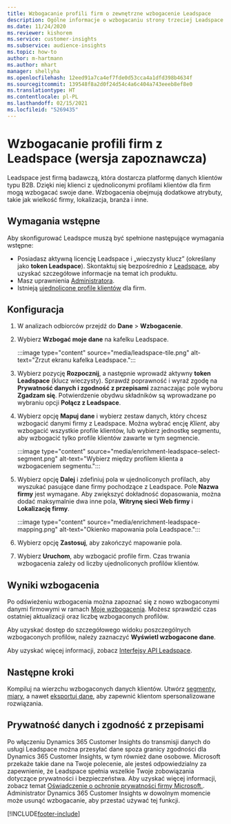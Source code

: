```yaml
---
title: Wzbogacanie profili firm o zewnętrzne wzbogacenie Leadspace
description: Ogólne informacje o wzbogacaniu strony trzeciej Leadspace.
ms.date: 11/24/2020
ms.reviewer: kishorem
ms.service: customer-insights
ms.subservice: audience-insights
ms.topic: how-to
author: m-hartmann
ms.author: mhart
manager: shellyha
ms.openlocfilehash: 12eed91a7ca4ef7fde0d53cca4a1dfd398b4634f
ms.sourcegitcommit: 139548f8a2d0f24d54c4a6c404a743eeeb8ef8e0
ms.translationtype: HT
ms.contentlocale: pl-PL
ms.lasthandoff: 02/15/2021
ms.locfileid: "5269435"
---
```

# <a name="enrichment-of-company-profiles-with-leadspace-preview"></a>Wzbogacanie profili firm z Leadspace (wersja zapoznawcza)

Leadspace jest firmą badawczą, która dostarcza platformę danych klientów typu B2B. Dzięki niej klienci z ujednoliconymi profilami klientów dla firm mogą wzbogacać swoje dane. Wzbogacenia obejmują dodatkowe atrybuty, takie jak wielkość firmy, lokalizacja, branża i inne.

## <a name="prerequisites"></a>Wymagania wstępne

Aby skonfigurować Leadspce muszą być spełnione następujące wymagania wstępne:

- Posiadasz aktywną licencję Leadspace i „wieczysty klucz” (określany jako **token Leadspace**). Skontaktuj się bezpośrednio z [Leadspace](https://www.leadspace.com/products/leadspace-on-demand/), aby uzyskać szczegółowe informacje na temat ich produktu.
- Masz uprawnienia [Administratora](permissions.md#administrator).
- Istnieją [ujednolicone profile klientów](customer-profiles.md) dla firm.

## <a name="configuration"></a>Konfiguracja

1. W analizach odbiorców przejdź do **Dane** > **Wzbogacenie**.

1. Wybierz **Wzbogać moje dane** na kafelku Leadspace.

   :::image type="content" source="media/leadspace-tile.png" alt-text="Zrzut ekranu kafelka Leadspace.":::

1. Wybierz pozycję **Rozpocznij**, a następnie wprowadź aktywny **token Leadspace** (klucz wieczysty). Sprawdź poprawność i wyraź zgodę na **Prywatność danych i zgodność z przepisami** zaznaczając pole wyboru **Zgadzam się**. Potwierdzenie obydwu składników są wprowadzane po wybraniu opcji **Połącz z Leadspace**.

1. Wybierz opcję **Mapuj dane** i wybierz zestaw danych, który chcesz wzbogacić danymi firmy z Leadspace. Można wybrać encję *Klient*, aby wzbogacić wszystkie profile klientów, lub wybierz jednostkę segmentu, aby wzbogacić tylko profile klientów zawarte w tym segmencie.

   :::image type="content" source="media/enrichment-leadspace-select-segment.png" alt-text="Wybierz między profilem klienta a wzbogaceniem segmentu.":::

1. Wybierz opcję **Dalej** i zdefiniuj pola w ujednoliconych profilach, aby wyszukać pasujące dane firmy pochodzące z Leadspace. Pole **Nazwa firmy** jest wymagane. Aby zwiększyć dokładność dopasowania, można dodać maksymalnie dwa inne pola, **Witrynę sieci Web firmy** i **Lokalizację firmy**.

   :::image type="content" source="media/enrichment-leadspace-mapping.png" alt-text="Okienko mapowania pola Leadspace.":::
   
1. Wybierz opcję **Zastosuj**, aby zakończyć mapowanie pola.

1. Wybierz **Uruchom**, aby wzbogacić profile firm. Czas trwania wzbogacenia zależy od liczby ujednoliconych profilów klientów.

## <a name="enrichment-results"></a>Wyniki wzbogacenia

Po odświeżeniu wzbogacenia można zapoznać się z nowo wzbogaconymi danymi firmowymi w ramach [Moje wzbogacenia](enrichment-hub.md). Możesz sprawdzić czas ostatniej aktualizacji oraz liczbę wzbogaconych profilów.

Aby uzyskać dostęp do szczegółowego widoku poszczególnych wzbogaconych profilów, należy zaznaczyć **Wyświetl wzbogacone dane**.

Aby uzyskać więcej informacji, zobacz [Interfejsy API Leadspace](https://support.leadspace.com/hc/en-us/sections/201997649-API).

## <a name="next-steps"></a>Następne kroki

Kompiluj na wierzchu wzbogaconych danych klientów. Utwórz [segmenty](segments.md), [miary](measures.md), a nawet [eksportuj dane](export-destinations.md), aby zapewnić klientom spersonalizowane rozwiązania.

## <a name="data-privacy-and-compliance"></a>Prywatność danych i zgodność z przepisami

Po włączeniu Dynamics 365 Customer Insights do transmisji danych do usługi Leadspace można przesyłać dane spoza granicy zgodności dla Dynamics 365 Customer Insights, w tym również dane osobowe. Microsoft przekaże takie dane na Twoje polecenie, ale jesteś odpowiedzialny za zapewnienie, że Leadspace spełnia wszelkie Twoje zobowiązania dotyczące prywatności i bezpieczeństwa. Aby uzyskać więcej informacji, zobacz temat [Oświadczenie o ochronie prywatności firmy Microsoft.](https://go.microsoft.com/fwlink/?linkid=396732).
Administrator Dynamics 365 Customer Insights w dowolnym momencie może usunąć wzbogacanie, aby przestać używać tej funkcji.


[!INCLUDE[footer-include](../includes/footer-banner.md)]